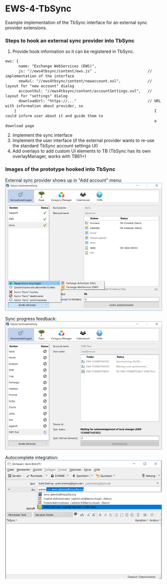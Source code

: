 # EWS-4-TbSync
Example implementation of the TbSync interface for an external sync provider extensions.

### Steps to hook an external sync provider into TbSync

1. Provide hook information so it can be registered in TbSync.
```
ews: {
      name: "Exchange WebServices (EWS)", 
      js: "//ews4tbsync/content/ews.js" ,                       // implementation of the interface
      newXul: "//ews4tbsync/content/newaccount.xul",            // layout for "new account" dialog
      accountXul: "//ews4tbsync/content/accountSettings.xul",   // layout for "settings" dialog
      downloadUrl: "https://..."                                // URL with information about provider, so
    }                                                              I could inform user about it and guide them to
                                                                   a download page
```

2. Implement the sync interface
3. Implement the user interface (if the external provider wants to re-use the standard TbSync account settings UI)
4. Add overlays to add custom UI elements to TB (TbSync has its own overlayManager, works with TB61+)

### Images of the prototype hooked into TbSync

External sync provider shows up in "Add account" menu:
![image](https://github.com/jobisoft/EWS-4-TbSync/raw/master/img/add_account.png)

Sync progress feedback:
![image](https://github.com/jobisoft/EWS-4-TbSync/raw/master/img/sync_progress.png)

Autocomplete integration:
![image](https://github.com/jobisoft/EWS-4-TbSync/raw/master/img/autocomplete.png)

